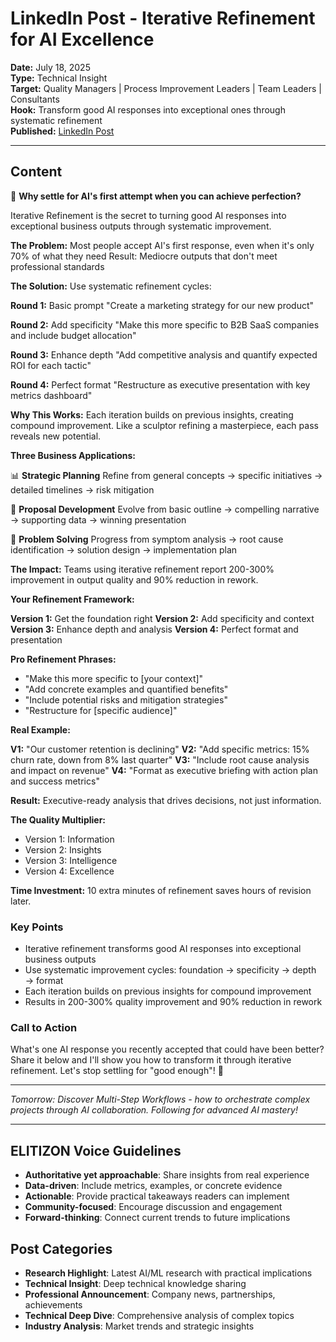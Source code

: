 # LinkedIn Post - Iterative Refinement for AI Excellence

**Date:** July 18, 2025  
**Type:** Technical Insight  
**Target:** Quality Managers | Process Improvement Leaders | Team Leaders | Consultants  
**Hook:** Transform good AI responses into exceptional ones through systematic refinement  
**Published:** [LinkedIn Post](URL_TO_BE_ADDED)

---

## Content

🔄 **Why settle for AI's first attempt when you can achieve perfection?**

Iterative Refinement is the secret to turning good AI responses into exceptional business outputs through systematic improvement.

**The Problem:**
Most people accept AI's first response, even when it's only 70% of what they need
Result: Mediocre outputs that don't meet professional standards

**The Solution:**
Use systematic refinement cycles:

**Round 1:** Basic prompt
"Create a marketing strategy for our new product"

**Round 2:** Add specificity
"Make this more specific to B2B SaaS companies and include budget allocation"

**Round 3:** Enhance depth
"Add competitive analysis and quantify expected ROI for each tactic"

**Round 4:** Perfect format
"Restructure as executive presentation with key metrics dashboard"

**Why This Works:**
Each iteration builds on previous insights, creating compound improvement. Like a sculptor refining a masterpiece, each pass reveals new potential.

**Three Business Applications:**

📊 **Strategic Planning**
Refine from general concepts → specific initiatives → detailed timelines → risk mitigation

💼 **Proposal Development**
Evolve from basic outline → compelling narrative → supporting data → winning presentation

🎯 **Problem Solving**
Progress from symptom analysis → root cause identification → solution design → implementation plan

**The Impact:** Teams using iterative refinement report 200-300% improvement in output quality and 90% reduction in rework.

**Your Refinement Framework:**

**Version 1:** Get the foundation right
**Version 2:** Add specificity and context
**Version 3:** Enhance depth and analysis
**Version 4:** Perfect format and presentation

**Pro Refinement Phrases:**

- "Make this more specific to [your context]"
- "Add concrete examples and quantified benefits"
- "Include potential risks and mitigation strategies"
- "Restructure for [specific audience]"

**Real Example:**

**V1:** "Our customer retention is declining"
**V2:** "Add specific metrics: 15% churn rate, down from 8% last quarter"
**V3:** "Include root cause analysis and impact on revenue"
**V4:** "Format as executive briefing with action plan and success metrics"

**Result:** Executive-ready analysis that drives decisions, not just information.

**The Quality Multiplier:**

- Version 1: Information
- Version 2: Insights  
- Version 3: Intelligence
- Version 4: Excellence

**Time Investment:** 10 extra minutes of refinement saves hours of revision later.

### Key Points

- Iterative refinement transforms good AI responses into exceptional business outputs
- Use systematic improvement cycles: foundation → specificity → depth → format
- Each iteration builds on previous insights for compound improvement
- Results in 200-300% quality improvement and 90% reduction in rework

### Call to Action

What's one AI response you recently accepted that could have been better? Share it below and I'll show you how to transform it through iterative refinement. Let's stop settling for "good enough"! 🎯

---

*Tomorrow: Discover Multi-Step Workflows - how to orchestrate complex projects through AI collaboration. Following for advanced AI mastery!*

---

## ELITIZON Voice Guidelines

- **Authoritative yet approachable**: Share insights from real experience
- **Data-driven**: Include metrics, examples, or concrete evidence
- **Actionable**: Provide practical takeaways readers can implement
- **Community-focused**: Encourage discussion and engagement
- **Forward-thinking**: Connect current trends to future implications

## Post Categories

- **Research Highlight**: Latest AI/ML research with practical implications
- **Technical Insight**: Deep technical knowledge sharing
- **Professional Announcement**: Company news, partnerships, achievements  
- **Technical Deep Dive**: Comprehensive analysis of complex topics
- **Industry Analysis**: Market trends and strategic insights
